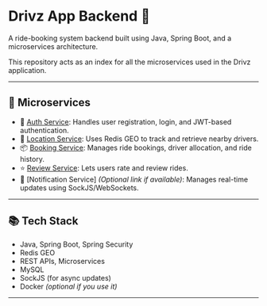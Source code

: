 # Drivz App Backend 🚗

A ride-booking system backend built using Java, Spring Boot, and a microservices architecture.

This repository acts as an index for all the microservices used in the Drivz application.

---

## 🧱 Microservices

- 🔐 [Auth Service](https://github.com/mdseraj786/drivz-auth-service): Handles user registration, login, and JWT-based authentication.
- 📍 [Location Service](https://github.com/mdseraj786/drivz-location-service): Uses Redis GEO to track and retrieve nearby drivers.
- 📦 [Booking Service](https://github.com/mdseraj786/drivz-booking-service): Manages ride bookings, driver allocation, and ride history.
- ⭐ [Review Service](https://github.com/mdseraj786/drivz-review-service): Lets users rate and review rides.
- 🔔 [Notification Service] *(Optional link if available)*: Manages real-time updates using SockJS/WebSockets.

---

## 📚 Tech Stack

- Java, Spring Boot, Spring Security
- Redis GEO
- REST APIs, Microservices
- MySQL
- SockJS (for async updates)
- Docker *(optional if you use it)*

---


